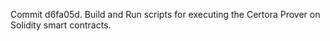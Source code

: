 Commit d6fa05d.                    Build and Run scripts for executing the Certora Prover on Solidity smart contracts.